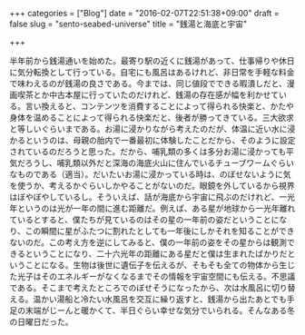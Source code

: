+++
categories = ["Blog"]
date = "2016-02-07T22:51:38+09:00"
draft = false
slug = "sento-seabed-universe"
title = "銭湯と海底と宇宙"

+++

半年前から銭湯通いを始めた。最寄り駅の近くに銭湯があって、仕事帰りや休日に気分転換として行っている。自宅にも風呂はあるけれど、非日常を手軽な料金で味わえるのが銭湯の良さである。今までは、同じ値段でできる暇潰しだと、漫画喫茶とか中古本屋に行っていたのだけれど、銭湯の存在感が幅を利かせている。言い換えると、コンテンツを消費することによって得られる快楽と、かたや身体を温めることによって得られる快楽だと、後者が勝ってきている。三大欲求と等しいぐらいまである。お湯に浸かりながら考えたのだが、体温に近い水に浸かるというのは、母親の胎内で一番最初に体験したことだから、そのように設定されているのだろうと思った。だから、哺乳類の多くは多分お湯に浸かっても平気だろうし、哺乳類以外だと深海の海底火山に住んでいるチューブワームぐらいなものである（適当）。だいたいお湯に浸かっている時は、のぼせないように気を使うか、考えるかぐらいしかやることがないのだ。眼鏡を外しているから視界はぼやぼやしているし。そういえば、話が海底から宇宙に飛ぶのだけれど、一光年というのは光が一年の間に進む距離だ。例えば、ある星が地球から一光年離れているとすると、僕たちが見ているのはその星の一年前の姿だということになり、この瞬間に星がふたつに割れたとしても一年後にしかそれを知ることができないのだ。この考え方を逆にしてみると、僕の一年前の姿をその星からは観測できるということになり、二十六光年の距離にある星だと僕は生まれたばかりだということになる。生物は後世に遺伝子を伝えるが、そもそも全ての物体から生じた光子はそのエネルギーがなくなるまでその情報を宇宙空間にも伝える。不思議である。そこまで考えたところでのぼせそうになったから、次は水風呂に切り替える。温かい湯船と冷たい水風呂を交互に繰り返すと、銭湯から出たあとでも手足の末端がじーんと暖かくて、半日ぐらい幸せな気分でいられる。そんなある冬の日曜日だった。

